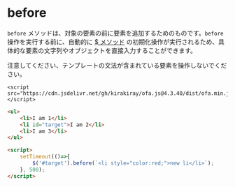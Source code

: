# before

`before` メソッドは、対象の要素の前に要素を追加するためのものです。`before` 操作を実行する前に、自動的に [$ メソッド](../instance/dollar.md) の初期化操作が実行されるため、具体的な要素の文字列やオブジェクトを直接入力することができます。

注意してください、テンプレートの文法が含まれている要素を操作しないでください。

<html-viewer>

```
<script src="https://cdn.jsdelivr.net/gh/kirakiray/ofa.js@4.3.40/dist/ofa.min.js"></script>
```

```html
<ul>
    <li>I am 1</li>
    <li id="target">I am 2</li>
    <li>I am 3</li>
</ul>

<script>
    setTimeout(()=>{
        $('#target').before(`<li style="color:red;">new li</li>`);
    }, 500);
</script>
```

</html-viewer>